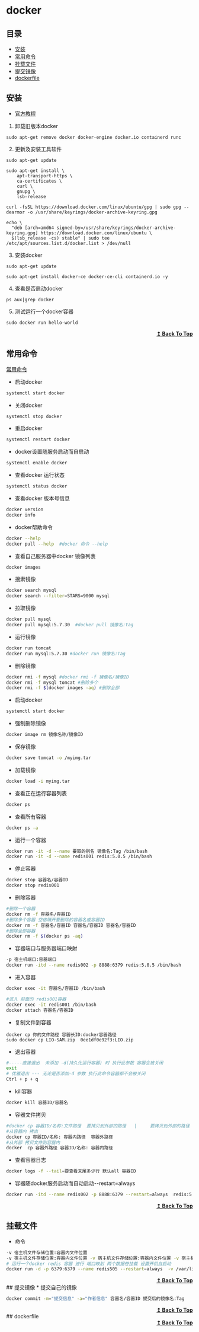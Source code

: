 # docker
## 目录



- [安装](#安装)
- [常用命令](#常用命令)
- [挂载文件](#挂载文件)
- [提交镜像](#提交镜像)
- [dockerfile](#dockerfile)



## 安装

- [官方教程](https://docs.docker.com/engine/install/ubuntu/)


1. 卸载旧版本docker

```shell
sudo apt-get remove docker docker-engine docker.io containerd runc
```




2. 更新及安装工具软件

```shell
sudo apt-get update
```

```shell
sudo apt-get install \
    apt-transport-https \
    ca-certificates \
    curl \
    gnupg \
    lsb-release
```

```shell
curl -fsSL https://download.docker.com/linux/ubuntu/gpg | sudo gpg --dearmor -o /usr/share/keyrings/docker-archive-keyring.gpg

```

```shell
echo \
  "deb [arch=amd64 signed-by=/usr/share/keyrings/docker-archive-keyring.gpg] https://download.docker.com/linux/ubuntu \
  $(lsb_release -cs) stable" | sudo tee /etc/apt/sources.list.d/docker.list > /dev/null
```






3. 安装docker 

```shell
sudo apt-get update
```

```shell
sudo apt-get install docker-ce docker-ce-cli containerd.io -y

```




4. 查看是否启动docker

```shell
ps aux|grep docker
```




5. 测试运行一个docker容器

```shell
sudo docker run hello-world
```



<div align="right">
    <b><a href="#目录">↥ Back To Top</a></b>
</div>

## 常用命令

[常用命令](https://blog.csdn.net/weixin_45698637/article/details/124213429?ops_request_misc=%257B%2522request%255Fid%2522%253A%2522167930369916800182761750%2522%252C%2522scm%2522%253A%252220140713.130102334..%2522%257D&request_id=167930369916800182761750&biz_id=0&utm_medium=distribute.pc_search_result.none-task-blog-2~all~top_positive~default-1-124213429-null-null.142^v74^insert_down2,201^v4^add_ask,239^v2^insert_chatgpt&utm_term=docker%E5%90%AF%E5%8A%A8%E5%AE%B9%E5%99%A8%E5%91%BD%E4%BB%A4&spm=1018.2226.3001.4187)

* 启动docker

```bash
systemctl start docker
```
* 关闭docker

```bash
systemctl stop docker
```
* 重启docker

```bash
systemctl restart docker
```
* docker设置随服务启动而自启动

```bash
systemctl enable docker
```
* 查看docker 运行状态

```bash
systemctl status docker
```
* 查看docker 版本号信息

```bash
docker version
docker info
```
* docker帮助命令

```bash
docker --help
docker pull --help  #docker 命令 --help
```
* 查看自己服务器中docker 镜像列表

```bash
docker images
```
* 搜索镜像

```bash
docker search mysql
docker search --filter=STARS=9000 mysql
```
* 拉取镜像

```bash
docker pull mysql
docker pull mysql:5.7.30  #docker pull 镜像名:tag
```
* 运行镜像

```bash
docker run tomcat
docker run mysql:5.7.30 #docker run 镜像名:Tag
```
* 删除镜像

```bash
docker rmi -f mysql #docker rmi -f 镜像名/镜像ID
docker rmi -f mysql tomcat #删除多个
docker rmi -f $(docker images -aq) #删除全部
```
* 启动docker

```bash
systemctl start docker
```

* 强制删除镜像

```bash
docker image rm 镜像名称/镜像ID
```

* 保存镜像

```bash
docker save tomcat -o /myimg.tar
```

* 加载镜像

```bash
docker load -i myimg.tar
```


* 查看正在运行容器列表

```bash
docker ps
```


* 查看所有容器

```bash
docker ps -a
```


* 运行一个容器

```bash
docker run -it -d --name 要取的别名 镜像名:Tag /bin/bash 
docker run -it -d --name redis001 redis:5.0.5 /bin/bash
```


* 停止容器

```bash
docker stop 容器名/容器ID
docker stop redis001
```

* 删除容器

```bash
#删除一个容器
docker rm -f 容器名/容器ID
#删除多个容器 空格隔开要删除的容器名或容器ID
docker rm -f 容器名/容器ID 容器名/容器ID 容器名/容器ID
#删除全部容器
docker rm -f $(docker ps -aq)
```

* 容器端口与服务器端口映射

```bash
-p 宿主机端口:容器端口
docker run -itd --name redis002 -p 8888:6379 redis:5.0.5 /bin/bash
```

* 进入容器

```bash
docker exec -it 容器名/容器ID /bin/bash

#进入 前面的 redis001容器   
docker exec -it redis001 /bin/bash
docker attach 容器名/容器ID
```

* 复制文件到容器

```
docker cp 你的文件路径 容器长ID:docker容器路径
sudo docker cp LIO-SAM.zip  0ee1df0e92f3:LIO.zip
```
* 退出容器

```bash
#-----直接退出  未添加 -d(持久化运行容器) 时 执行此参数 容器会被关闭  
exit
# 优雅退出 --- 无论是否添加-d 参数 执行此命令容器都不会被关闭
Ctrl + p + q
```
* kill容器

```bash
docker kill 容器ID/容器名
```
* 容器文件拷贝

```bash
#docker cp 容器ID/名称:文件路径  要拷贝到外部的路径   |     要拷贝到外部的路径  容器ID/名称:文件路径
#从容器内 拷出
docker cp 容器ID/名称: 容器内路径  容器外路径
#从外部 拷贝文件到容器内
docker  cp 容器外路径 容器ID/名称: 容器内路径
```
* 查看容器日志

```bash
docker logs -f --tail=要查看末尾多少行 默认all 容器ID
```
* 容器随docker服务启动而自动启动--restart=always

```bash
docker run -itd --name redis002 -p 8888:6379 --restart=always  redis:5.0.5 /bin/bash
```



<div align="right">
    <b><a href="#目录">↥ Back To Top</a></b>
</div>

## 挂载文件

* 命令

```bash
-v 宿主机文件存储位置:容器内文件位置
-v 宿主机文件存储位置:容器内文件位置 -v 宿主机文件存储位置:容器内文件位置 -v 宿主机文件存储位置:容器内文件位置
# 运行一个docker redis 容器 进行 端口映射 两个数据卷挂载 设置开机自启动
docker run -d -p 6379:6379 --name redis505 --restart=always  -v /var/lib/redis/data/:/data -v /var/lib/redis/conf/:/usr/local/etc/redis/redis.conf  redis:5.0.5 --requirepass "password"

```



<div align="right">
    <b><a href="#目录">↥ Back To Top</a></b>
</div>
## 提交镜像
* 提交自己的镜像

```bash
docker commit -m="提交信息" -a="作者信息" 容器名/容器ID 提交后的镜像名:Tag
```






<div align="right">
    <b><a href="#目录">↥ Back To Top</a></b>
</div>
## dockerfile





<div align="right">
    <b><a href="#目录">↥ Back To Top</a></b>
</div>
